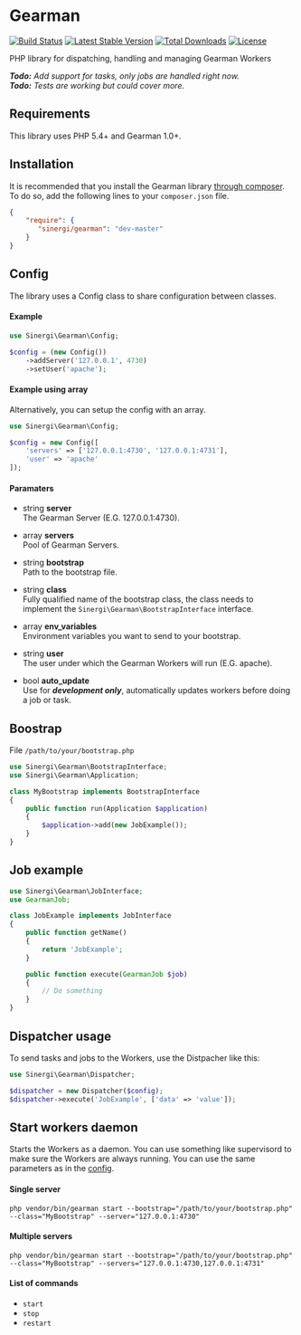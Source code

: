 Gearman
=======

[![Build Status](https://img.shields.io/travis/sinergi/gearman/master.svg?style=flat)](https://travis-ci.org/sinergi/gearman)
[![Latest Stable Version](http://img.shields.io/packagist/v/sinergi/gearman.svg?style=flat)](https://packagist.org/packages/sinergi/gearman)
[![Total Downloads](https://img.shields.io/packagist/dt/sinergi/gearman.svg?style=flat)](https://packagist.org/packages/sinergi/gearman)
[![License](https://img.shields.io/packagist/l/sinergi/gearman.svg?style=flat)](https://packagist.org/packages/sinergi/gearman)

PHP library for dispatching, handling and managing Gearman Workers

_**Todo:** Add support for tasks, only jobs are handled right now._<br>
_**Todo:** Tests are working but could cover more._

## Requirements

This library uses PHP 5.4+ and Gearman 1.0+.

## Installation

It is recommended that you install the Gearman library [through composer](http://getcomposer.org/). To do so, add the following lines to your ``composer.json`` file.

```json
{
    "require": {
       "sinergi/gearman": "dev-master"
    }
}
```

## Config

The library uses a Config class to share configuration between classes.

#### Example

```php
use Sinergi\Gearman\Config;

$config = (new Config())
    ->addServer('127.0.0.1', 4730)
    ->setUser('apache');
```

#### Example using array

Alternatively, you can setup the config with an array.

```php
use Sinergi\Gearman\Config;

$config = new Config([
    'servers' => ['127.0.0.1:4730', '127.0.0.1:4731'],
    'user' => 'apache'
]);
```

<a name="config-paramaters"></a>
#### Paramaters

 * string __server__<br>
   The Gearman Server (E.G. 127.0.0.1:4730).
   
 * array __servers__<br>
   Pool of Gearman Servers.

 * string __bootstrap__<br>
   Path to the bootstrap file.
   
 * string __class__<br>
   Fully qualified name of the bootstrap class, the class needs to implement the `Sinergi\Gearman\BootstrapInterface` interface.
   
 * array __env_variables__<br>
   Environment variables you want to send to your bootstrap.
   
 * string __user__<br>
   The user under which the Gearman Workers will run (E.G. apache).
   
 * bool __auto_update__<br> 
   Use for __*development only*__, automatically updates workers before doing a job or task.

## Boostrap

File `/path/to/your/bootstrap.php`

```php
use Sinergi\Gearman\BootstrapInterface;
use Sinergi\Gearman\Application;

class MyBootstrap implements BootstrapInterface
{
    public function run(Application $application)
    {
        $application->add(new JobExample());
    }
}
```

## Job example

```php
use Sinergi\Gearman\JobInterface;
use GearmanJob;

class JobExample implements JobInterface
{
    public function getName()
    {
        return 'JobExample';
    }

    public function execute(GearmanJob $job)
    {
        // Do something
    }
}
```

## Dispatcher usage

To send tasks and jobs to the Workers, use the Distpacher like this:

```php
use Sinergi\Gearman\Dispatcher;

$dispatcher = new Dispatcher($config);
$dispatcher->execute('JobExample', ['data' => 'value']);
```

## Start workers daemon

Starts the Workers as a daemon. You can use something like supervisord to make sure the Workers are always running.
You can use the same parameters as in the [config](#config-paramaters).

#### Single server

```shell
php vendor/bin/gearman start --bootstrap="/path/to/your/bootstrap.php" --class="MyBootstrap" --server="127.0.0.1:4730"
```

#### Multiple servers

```shell
php vendor/bin/gearman start --bootstrap="/path/to/your/bootstrap.php" --class="MyBootstrap" --servers="127.0.0.1:4730,127.0.0.1:4731"
```

#### List of commands

 * `start`
 * `stop`
 * `restart`
